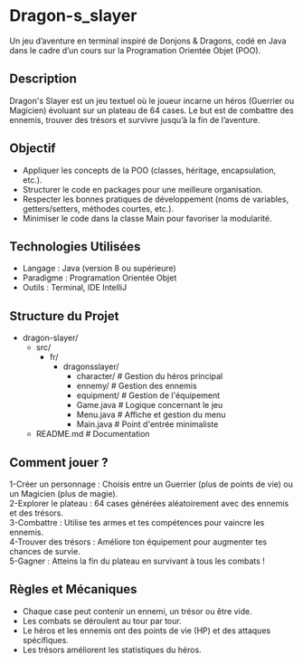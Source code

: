# Dragon-s_slayer

Un jeu d’aventure en terminal inspiré de Donjons & Dragons, codé en Java dans le cadre d’un cours sur la Programation Orientée Objet (POO).

## Description

Dragon's Slayer est un jeu textuel où le joueur incarne un héros (Guerrier ou Magicien) évoluant sur un plateau de 64 cases.
Le but est de combattre des ennemis, trouver des trésors et survivre jusqu’à la fin de l’aventure.

## Objectif

- Appliquer les concepts de la POO (classes, héritage, encapsulation, etc.).
- Structurer le code en packages pour une meilleure organisation.
- Respecter les bonnes pratiques de développement (noms de variables, getters/setters, méthodes courtes, etc.).
- Minimiser le code dans la classe Main pour favoriser la modularité.


## Technologies Utilisées

- Langage : Java (version 8 ou supérieure)
- Paradigme : Programation Orientée Objet
- Outils : Terminal, IDE IntelliJ

## Structure du Projet

- dragon-slayer/
    - src/
        - fr/
            - dragonsslayer/
                - character/      # Gestion du héros principal
                - ennemy/         # Gestion des ennemis
                - equipment/      # Gestion de l'équipement
                - Game.java       # Logique concernant le jeu
                - Menu.java       # Affiche et gestion du menu
                - Main.java       # Point d'entrée minimaliste
    - README.md              # Documentation


## Comment jouer ?

1-Créer un personnage : Choisis entre un Guerrier (plus de points de vie) ou un Magicien (plus de magie).  
2-Explorer le plateau : 64 cases générées aléatoirement avec des ennemis et des trésors.  
3-Combattre : Utilise tes armes et tes compétences pour vaincre les ennemis.  
4-Trouver des trésors : Améliore ton équipement pour augmenter tes chances de survie.  
5-Gagner : Atteins la fin du plateau en survivant à tous les combats !

## Règles et Mécaniques

- Chaque case peut contenir un ennemi, un trésor ou être vide.
- Les combats se déroulent au tour par tour.
- Le héros et les ennemis ont des points de vie (HP) et des attaques spécifiques.
- Les trésors améliorent les statistiques du héros.



